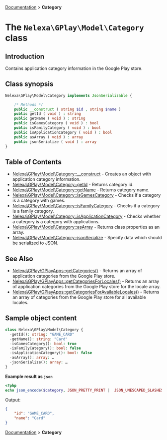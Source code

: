 [Documentation](../../README.md) > **Category**

# The `Nelexa\GPlay\Model\Category` class

## Introduction
Contains application category information in the Google Play store.

## Class synopsis
```php
Nelexa\GPlay\Model\Category implements JsonSerializable {

    /* Methods */
    public __construct ( string $id , string $name ) 
    public getId ( void ) : string
    public getName ( void ) : string
    public isGamesCategory ( void ) : bool
    public isFamilyCategory ( void ) : bool
    public isApplicationCategory ( void ) : bool
    public asArray ( void ) : array
    public jsonSerialize ( void ) : array
}
```

## Table of Contents
* [Nelexa\GPlay\Model\Category::__construct](category.__construct.md) - Creates an object with application category information.
* [Nelexa\GPlay\Model\Category::getId](category.getid.md) - Returns category id.
* [Nelexa\GPlay\Model\Category::getName](category.getname.md) - Returns category name.
* [Nelexa\GPlay\Model\Category::isGamesCategory](category.isgamescategory.md) - Checks if a category is a category with games.
* [Nelexa\GPlay\Model\Category::isFamilyCategory](category.isfamilycategory.md) - Checks if a category is a family category.
* [Nelexa\GPlay\Model\Category::isApplicationCategory](category.isapplicationcategory.md) - Checks whether a category is a category with applications.
* [Nelexa\GPlay\Model\Category::asArray](category.asarray.md) - Returns class properties as an array.
* [Nelexa\GPlay\Model\Category::jsonSerialize](category.jsonserialize.md) - Specify data which should be serialized to JSON.


## See Also
* [Nelexa\GPlay\GPlayApps::getCategories()](../GPlayApps/gplayapps.getcategories.md) - Returns an array of application categories from the Google Play store.
* [Nelexa\GPlay\GPlayApps::getCategoriesForLocales()](../GPlayApps/gplayapps.getcategoriesforlocales.md) - Returns an array of application categories from the Google Play store for the locale array.
* [Nelexa\GPlay\GPlayApps::getCategoriesForAvailableLocales()](../GPlayApps/gplayapps.getcategoriesforavailablelocales.md) - Returns an array of categories from the Google Play store for all available locales.
## Sample object content
```php
class Nelexa\GPlay\Model\Category {
  -getId(): string: "GAME_CARD"
  -getName(): string: "Card"
  -isGamesCategory(): bool: true
  -isFamilyCategory(): bool: false
  -isApplicationCategory(): bool: false
  -asArray(): array: …
  -jsonSerialize(): array: …
}
```
**Example result as `json`**
```php
<?php
echo json_encode($category, JSON_PRETTY_PRINT |  JSON_UNESCAPED_SLASHES | JSON_UNESCAPED_UNICODE | JSON_UNESCAPED_LINE_TERMINATORS);
```
Output:
```json
{
    "id": "GAME_CARD",
    "name": "Card"
}
```

[Documentation](../../README.md) > **Category**
